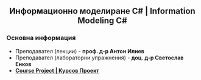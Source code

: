 <h2 align="center">Информационно моделиране C# | Information Modeling C#</h2>

### Основна информация
* Преподавател (лекции) - **проф. д-р Антон Илиев**
* Преподавател (лабораторни упражнения) - **доц. д-р Светослав Енков**
* [**Course Project | Курсов Проект**]()
